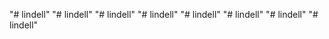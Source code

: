 "# lindell" 
"# lindell" 
"# lindell" 
"# lindell" 
"# lindell" 
"# lindell" 
"# lindell" 
"# lindell" 
